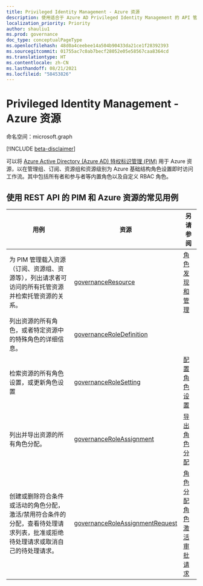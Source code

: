 ```yaml
---
title: Privileged Identity Management - Azure 资源
description: 使用适合于 Azure AD Privileged Identity Management 的 API 管理 Azure 资源。
localization_priority: Priority
author: shauliu1
ms.prod: governance
doc_type: conceptualPageType
ms.openlocfilehash: 48d0a4ceebee14a504b90433da21ce1f28392393
ms.sourcegitcommit: 01755ac7c0ab7becf28052e05e58567caa8364cd
ms.translationtype: HT
ms.contentlocale: zh-CN
ms.lasthandoff: 08/21/2021
ms.locfileid: "58453826"
---
```

# <a name="privileged-identity-management---azure-resources"></a>Privileged Identity Management - Azure 资源

命名空间：microsoft.graph

[!INCLUDE [beta-disclaimer](../../includes/beta-disclaimer.md)]

可以将 [Azure Active Directory (Azure AD) 特权标识管理 (PIM)](/azure/active-directory/privileged-identity-management/pim-configure) 用于 Azure 资源，以在管理组、订阅、资源组和资源级别为 Azure 基础结构角色设置即时访问工作流。其中包括所有者和参与者等内置角色以及自定义 RBAC 角色。

## <a name="common-use-cases-for-pim-and-azure-resources-using-a-rest-api"></a>使用 REST API 的 PIM 和 Azure 资源的常见用例

| 用例 | 资源 | 另请参阅 |
| --- | --- | --- |
| 为 PIM 管理载入资源（订阅、资源组、资源等），列出请求者可访问的所有托管资源并检索托管资源的关系。 | [governanceResource](governanceresource.md) | [角色发现和管理](/azure/active-directory/privileged-identity-management/pim-resource-roles-discover-resources) |
| 列出资源的所有角色，或者特定资源中的特殊角色的详细信息。 | [governanceRoleDefinition](governanceroledefinition.md) |  |
| 检索资源的所有角色设置，或更新角色设置 | [governanceRoleSetting](governancerolesetting.md) | [配置角色设置](/azure/active-directory/privileged-identity-management/pim-resource-roles-configure-role-settings) |
| 列出并导出资源的所有角色分配。 | [governanceRoleAssignment](governanceroleassignment.md) | [导出角色分配](/azure/active-directory/privileged-identity-management/azure-pim-resource-rbac#export-role-assignments-with-children) |
| 创建或删除符合条件或活动的角色分配，激活/禁用符合条件的分配，查看待处理请求列表，批准或拒绝待处理请求或取消自己的待处理请求。 | [governanceRoleAssignmentRequest](governanceroleassignmentrequest.md) | [角色分配](/azure/active-directory/privileged-identity-management/pim-resource-roles-assign-roles)<br/>[角色激活](/azure/active-directory/privileged-identity-management/pim-resource-roles-activate-your-roles)<br/>[审批请求](/azure/active-directory/privileged-identity-management/azure-ad-pim-approval-workflow) |

<!-- uuid: 8fcb5dbc-d5aa-4681-8e31-b001d5168d79
2015-10-25 14:57:30 UTC -->
<!--
{
  "type": "#page.annotation",
  "description": "Service root",
  "keywords": "",
  "section": "documentation",
  "tocPath": "",
  "suppressions": []
}
-->
